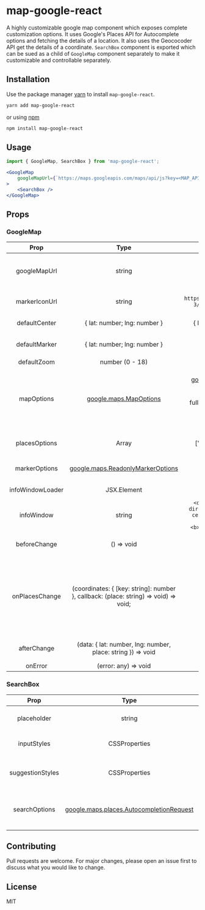 # map-google-react

A highly customizable google map component which exposes complete customization options. It uses Google's Places API for Autocomplete options and fetching the details of a location. It also uses the Geococoder API get the details of a coordinate. 
`SearchBox` component is exported which can be sued as a child of `GoogleMap` component separately to make it customizable and controllable separately.

## Installation

Use the package manager [yarn](https://classic.yarnpkg.com/en/docs/install) to install `map-google-react`.

```bash
yarn add map-google-react
```

or using [npm](https://www.npmjs.com/get-npm)

```bash
npm install map-google-react
```


## Usage

```jsx
import { GoogleMap, SearchBox } from 'map-google-react';
```

```jsx
<GoogleMap
    googleMapUrl={`https://maps.googleapis.com/maps/api/js?key=<MAP_API_KEY>&libraries=places,geocoder`}
>
    <SearchBox />
</GoogleMap>
```

## Props

### GoogleMap

|     Prop     |       Type      | Default |             Description               |
| :----------: | :-------------: | :-----: | :-----------------------------------: |
| googleMapUrl |     string      |  -  | Google map url with API key. (libraries needed: places & geocoder) Ex: `https://maps.googleapis.com/maps/api/js?key=<MAP_API_KEY>&libraries=places,geocoder` |
| markerIconUrl |     string      |  `https://maps.gstatic.com/mapfiles/api-3/images/spotlight-poi2_hdpi.png`  | Url for the marker icon. Image located on the url should be of expected size of the marker. |
| defaultCenter |     { lat: number; lng: number }      |  { lat: 26.850000, lng: 80.949997 }  | Default center for the map when it is loaded |
| defaultMarker |     { lat: number; lng: number }      |  -  | Default marker to be diplayed on map when it is loaded. This overrides `defaultCenter` prop. |
| defaultZoom |     number (0 - 18)      |  14  | Default zoom factor for the google map |
| mapOptions |     [google.maps.MapOptions](https://developers.google.com/maps/documentation/javascript/reference/map#MapOptions)      | { mapTypeId: [google.maps.MapTypeId.ROADMAP](https://developers.google.com/maps/documentation/javascript/maptypes#BasicMapTypes), mapTypeControl: false, streetViewControl: false, fullscreenControl: false, scaleControl: false, zoomControl: true, disableDoubleClickZoom: true, clickableIcons: false } | Fields array accepted by Google maps `Places API`. This is going to save your cost. :D |
| placesOptions |     Array<string>      |  ['geometry', 'formatted_address']  | Fields array accepted by Google maps `Places API`. This is going to save your cost. :D |
| markerOptions |     [google.maps.ReadonlyMarkerOptions](https://developers.google.com/maps/documentation/javascript/reference/marker#MarkerOptions)      |  -  | Marker options to customize marker. (Note: `markerIconUrl` has precedence over the `icon` prop here) |
| infoWindowLoader |     JSX.Element      |  -  | Loader to show inside info window till the details are loaded |
| infoWindow |     string      |  `<div style="display: flex; flex-direction: column; justify-content: center; font-size: 0.918rem; min-height: 28px;"><b>mainText</b>secondaryText</div>`  | Stringified element for Info Window with `mainText` and `secondaryText` in place. These keywords are replaced with actual values. |
| beforeChange |    () => void      |  -  | Gets called before the change starts. In case you need to disable any confirm button in place till new location is selected. |
| onPlacesChange | (coordinates: { [key: string]: number }, callback: (place: string) => void) => void; |  -  | Receives the coordinates `{ lat, lng }` and then expects user to do `callback` with the location text separated by hyphen (-). eg: 'Para - Lucknow'. This is helpful when we fetch the location from coordinates on our own server to create a database, and then pass that to `callback` so next time for a same request we don't need to fetch details from google. This will bypass the `Geocoder API` and more savings. :D |
| afterChange |    (data: { lat: number, lng: number, place: string }) => void |  -  | Gets called once map is finished updating and returns the final lat, lng and the location text |
| onError |    (error: any) => void |  -  | Gets called an error is ocurred |

### SearchBox

|     Prop     |       Type      | Default |             Description               |
| :----------: | :-------------: | :-----: | :-----------------------------------: |
| placeholder |     string      | 'Search location' | Placeholder for the search input |
| inputStyles |     CSSProperties      | - | Custom styles for the input element |
| suggestionStyles |     CSSProperties      | - | Custom styles for a single suggestion in autocomplete |
| searchOptions |     [google.maps.places.AutocompletionRequest](https://developers.google.com/maps/documentation/javascript/reference/places-autocomplete-service#AutocompletionRequest)      | - | Custom options for the AutoComplete API |

## Contributing

Pull requests are welcome. For major changes, please open an issue first to discuss what you would like to change.

## License

MIT